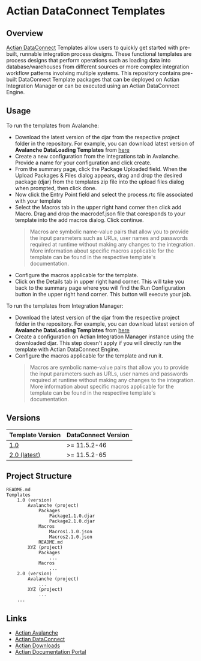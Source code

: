 # Actian DataConnect Templates

## Overview
[Actian DataConnect](https://www.actian.com/data-integration/dataconnect-integration/) Templates allow users to quickly get started with pre-built, runnable integration process designs. These functional templates are process designs that perform operations such as loading data into database/warehouses from different sources or more complex integration workflow patterns involving multiple systems. This repository contains pre-built DataConnect Template packages that can be deployed on Actian Integration Manager or can be executed using an Actian DataConnect Engine. 

## Usage
To run the templates from Avalanche:
 - Download the latest version of the djar from the respective project folder in the repository. For example, you can download latest version of **Avalanche DataLoading Templates** from [here](Templates/2.0/Avalanche/)
 - Create a new configuration from the Integrations tab in Avalanche. Provide a name for your configuration and click create.
 - From the summary page, click the Package Uploaded field. When the Upload Packages & Files dialog appears, drag and drop the desired package (djar) from the templates zip file into the upload files dialog when prompted, then click done. 
 - Now click the Entry Point field and select the process.rtc file associated with your template
 - Select the Macros tab in the upper right hand corner then click add Macro. Drag and drop the macrodef.json file that coresponds to your template into the add macros dialog. Click continue.
   > Macros are symbolic name-value pairs that allow you to provide the input parameters such as URLs, user names and passwords required at runtime without making any changes to the integration. More information about specific macros applicable for the template can be found in the respective template's documentation.
 - Configure the macros applicable for the template.
 - Click on the Details tab in upper right hand corner. This will take you back to the summary page where you will find the Run Configuration button in the upper right hand corner. This button will execute your job. 
 
To run the templates from Integration Manager:
 - Download the latest version of the djar from the respective project folder in the repository. For example, you can download latest version of **Avalanche DataLoading Templates** from [here](Templates/2.0/Avalanche/)
 - Create a configuration on Actian Integration Manager instance using the downloaded djar. This step doesn't apply if you will directly run the template with Actian DataConnect Engine.
 - Configure the macros applicable for the template and run it.
   > Macros are symbolic name-value pairs that allow you to provide the input parameters such as URLs, user names and passwords required at runtime without making any changes to the integration. More information about specific macros applicable for the template can be found in the respective template's documentation.
    
    

## Versions

| Template Version              | DataConnect Version|
| ------------------------------|--------------------|
| [1.0](Templates/1.0)          | >= 11.5.2-46       |
| [2.0 (latest)](Templates/2.0) | >= 11.5.2-65       |

## Project Structure
```
README.md
Templates
    1.0 (version)
        Avalanche (project)
            Packages
                Package1.1.0.djar
                Package2.1.0.djar
            Macros
                Macros1.1.0.json
                Macros2.1.0.json
            README.md
        XYZ (project)
            Packages
                ...
            Macros
                ...
    2.0 (version)
        Avalanche (project)
            ...
        XYZ (project)
            ...
    ...
```
## Links
- [Actian Avalanche](https://www.actian.com/analytic-database/avalanche/)
- [Actian DataConnect](https://www.actian.com/data-integration/dataconnect-integration/)
- [Actian Downloads](https://esd.actian.com/)
- [Actian Documentation Portal](https://docs.actian.com/)
